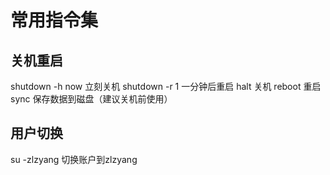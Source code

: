# 常用指令集

## 关机重启
shutdown -h now 立刻关机
shutdown -r 1   一分钟后重启
halt 关机
reboot 重启
sync 保存数据到磁盘（建议关机前使用）
## 用户切换
su -zlzyang 切换账户到zlzyang
